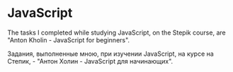 # JavaScript
The tasks I completed while studying JavaScript, on the Stepik course, are "Anton Kholin - JavaScript for beginners".

Задания, выполненные мною, при изучении JavaScript, на курсе на Степик, - "Антон Холин - JavaScript для начинающих".
